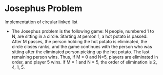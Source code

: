 # Josephus Problem
Implementation of circular linked list
+ The Josephus problem is the following game: N people, numbered 1 to N, are sitting in a circle. Starting at person 1, a hot potato is passed. After M passes, the person holding the hot potato is eliminated, the circle closes ranks, and the game continues with the person who was sitting after the eliminated person picking up the hot potato. The last remaining person wins. Thus, if M = 0 and N=5, players are eliminated in order, and player 5 wins. If M = 1 and N = 5, the order of elimination is 2, 4, 1, 5.
